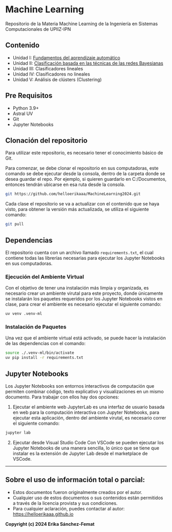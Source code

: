 # Machine Learning
Repositorio de la Materia Machine Learning de la Ingeniería en Sistemas Computacionales de UPIIZ-IPN

## Contenido
* Unidad I: [Fundamentos del aprendizaje automático](https://github.com/helloerikaaa/MachineLearning2024/tree/main/I)
* Unidad II: [Clasificación basada en las técnicas de las redes Bayesianas](https://github.com/helloerikaaa/MachineLearning2024/tree/main/II)
* Unidad III: Clasificadores lineales
* Unidad IV: Clasificadores no lineales
* Unidad V: Análisis de clústers (Clustering)

## Pre Requisitos
* Python 3.9+
* Astral UV
* Git
* Jupyter Notebooks

## Clonación del repositorio
Para utilizar este repositorio, es necesario tener el conocimiento básico de Git.

Para comenzar, se debe clonar el repositorio en sus computadoras, este comando se debe ejecutar desde la consola, dentro de la carpeta donde se desea guardar el repo. Por ejemplo, si quieren guardarlo en C:/Documentos, entonces tendrán ubicarse en esa ruta desde la consola.

```bash
git https://github.com/helloerikaaa/MachineLearning2024.git
```
Cada clase el repositorio se va a actualizar con el contenido que se haya visto, para obtener la versión más actualizada, se utiliza el siguiente comando:
```bash
git pull
```

## Dependencias
El repositorio cuenta con un archivo llamado `requirements.txt`, el cual contiene todas las librerías necesarias para ejecutar los Jupyter Notebooks en sus computadoras.
### Ejecución del Ambiente Virtual
Con el objetivo de tener una instalación más limpia y organizada, es necesario crear un ambiente virutal para este proyecto, donde únicamente se instalarán los paquetes requeridos por los Jupyter Notebooks vistos en clase, para crear el ambiente es necesario ejecutar el siguiente comando:
```bash
uv venv .venv-ml
```

### Instalación de Paquetes
Una vez que el ambiente virtual está activado, se puede hacer la instalación de las dependencias con el comando:
```bash
source ./.venv-ml/bin/activate
uv pip install -r requirements.txt 
```

## Jupyter Notebooks
Los Jupyter Notebooks son entornos interactivos de computación que permiten combinar código, texto explicativo y visualizaciones en un mismo documento. Para trabajar con ellos hay dos opciones:
1. Ejecutar el ambiente web
JupyterLab es una interfaz de usuario basada en web para la computación interactiva con Jupyter Notebooks, para ejecutar esta aplicación, dentro del ambiente virutal, es necesario correr el siguiente comando:
```bash
jupyter lab
```
2. Ejecutar desde Visual Studio Code
Con VSCode se pueden ejecutar los Jupyter Notebooks de una manera sencilla, lo único que se tiene que instalar es la extensión de Jupyter Lab desde el marketplace de VSCode.

------
## Sobre el uso de información total o parcial:
* Estos documentos fueron originalmente creados por el autor.
* Cualquier uso de estos documentos o sus contenidos están permitidos a través de la licencia provista y sus condiciones.
* Para cualquier aclaración, puedes contactar al autor: https://helloerikaaa.github.io

**Copyright (c) 2024 Erika Sánchez-Femat**